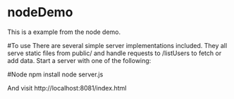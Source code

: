 # nodeDemo
This is a example from the node demo.

#To use
There are several simple server implementations included. They all serve static files from public/ and handle requests to /listUsers to fetch or add data. Start a server with one of the following:

#Node
npm install
node server.js


And visit http://localhost:8081/index.html